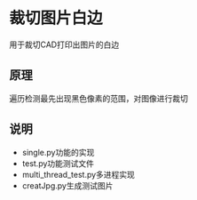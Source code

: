 # 裁切图片白边
用于裁切CAD打印出图片的白边
## 原理
遍历检测最先出现黑色像素的范围，对图像进行裁切
## 说明
* single.py功能的实现
* test.py功能测试文件
* multi_thread_test.py多进程实现
* creatJpg.py生成测试图片
